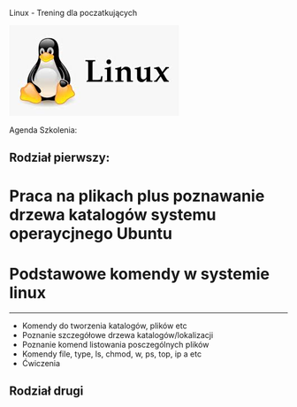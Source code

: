 

Linux - Trening dla poczatkujących

![Linux Project logo](https://github.com/sewerynk/Linux_Training/blob/linux_training/Linux_Logo.png "The Linux Logo")


Agenda Szkolenia:

  ## Rodział pierwszy: 
  
  # Praca na plikach plus poznawanie drzewa katalogów systemu operaycjnego Ubuntu
  # Podstawowe komendy w systemie linux
  
  ---------
  
  - Komendy do tworzenia katalogów, plików etc
  - Poznanie szczegółowe drzewa katalogów/lokalizacji
  - Poznanie komend listowania posczególnych plików
  - Komendy file, type, ls, chmod, w, ps, top, ip a etc
  - Ćwiczenia
      
  ## Rodział drugi
      
